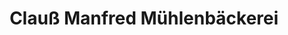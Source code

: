 ---
title: "Clauß Manfred Mühlenbäckerei"
url: /zwickau/clauss-manfred-muehlenbaeckerei/
shop: Bäckerei
---